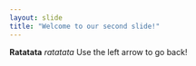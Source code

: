 ```yaml
---
layout: slide
title: "Welcome to our second slide!"
---
```

**Ratatata** *ratatata*
Use the left arrow to go back!
